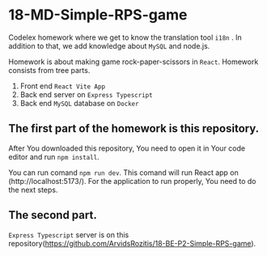 # 18-MD-Simple-RPS-game

Codelex homework where we get to know the translation tool `i18n` .
In addition to that, we add knowledge about `MySQL` and node.js.

Homework is about making game rock-paper-scissors in `React`.
Homework consists from tree parts.

1. Front end `React Vite App`
2. Back end server on `Express Typescript`
3. Back end `MySQL` database on `Docker`

## The first part of the homework is this repository.
After You downloaded this repository, You need to open it in Your code editor and run `npm install`.

You can run comand `npm run dev`.
This comand will run React app on (http://localhost:5173/).
For the application to run properly, You need to do the next steps.

## The second part.
`Express Typescript` server is on this repository(https://github.com/ArvidsRozitis/18-BE-P2-Simple-RPS-game).
